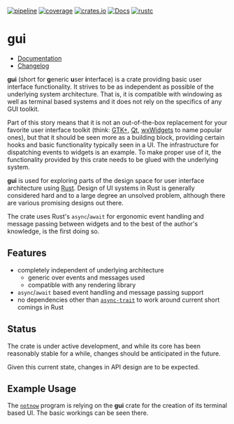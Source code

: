[![pipeline](https://gitlab.com/d-e-s-o/gui/badges/master/pipeline.svg)](https://gitlab.com/d-e-s-o/gui/commits/master)
[![coverage](https://gitlab.com/d-e-s-o/gui/badges/master/coverage.svg)](https://gitlab.com/d-e-s-o/gui/-/jobs/artifacts/master/file/kcov/kcov-merged/index.html?job=coverage:kcov)
[![crates.io](https://img.shields.io/crates/v/gui.svg)](https://crates.io/crates/gui)
[![Docs](https://docs.rs/gui/badge.svg)](https://docs.rs/gui)
[![rustc](https://img.shields.io/badge/rustc-1.42+-blue.svg)](https://blog.rust-lang.org/2020/03/12/Rust-1.42.html)

gui
===

- [Documentation][docs-rs]
- [Changelog](CHANGELOG.md)

**gui** (short for **g**eneric **u**ser **i**nterface) is a crate
providing basic user interface functionality. It strives to be
as independent as possible of the underlying system architecture. That
is, it is compatible with windowing as well as terminal based systems
and it does not rely on the specifics of any GUI toolkit.

Part of this story means that it is not an out-of-the-box replacement
for your favorite user interface toolkit (think: [GTK+][gtk], [Qt][qt],
[wxWidgets][wxwidgets] to name popular ones), but that it should be seen
more as a building block, providing certain hooks and basic
functionality typically seen in a UI. The infrastructure for dispatching
events to widgets is an example. To make proper use of it, the
functionality provided by this crate needs to be glued with the
underlying system.

**gui** is used for exploring parts of the design space for user
interface architecture using [Rust][rust-lang]. Design of UI systems in
Rust is generally considered hard and to a large degree an unsolved
problem, although there are various promising designs out there.

The crate uses Rust's `async`/`await` for ergonomic event handling and
message passing between widgets and to the best of the author's knowledge,
is the first doing so.


Features
--------
- completely independent of underlying architecture
  - generic over events and messages used
  - compatible with any rendering library
- `async`/`await` based event handling and message passing support
- no dependencies other than [`async-trait`][async-trait] to work around
  current short comings in Rust


Status
------

The crate is under active development, and while its core has been
reasonably stable for a while, changes should be anticipated in the
future.

Given this current state, changes in API design are to be expected.


Example Usage
-------------

The [`notnow`][notnow] program is relying on the **gui** crate for the
creation of its terminal based UI. The basic workings can be seen there.

[async-trait]: https://crates.io/crates/async-trait
[docs-rs]: https://docs.rs/crate/gui
[gtk]: https://www.gtk.org
[qt]: https://www.qt.io
[wxwidgets]: https://wxwidgets.org
[rust-lang]: https://www.rust-lang.org
[notnow]: https://crates.io/crates/notnow

